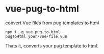 # vue-pug-to-html
convert Vue files from pug templates to html


```shell
npm i -g vue-pug-to-html
pugToHtml your-vue-file.vue
```

Thats it, converts your pug template to html.